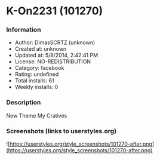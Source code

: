 # K-On2231 (101270)

### Information
- Author: DimasSCRTZ (unknown)
- Created at: unknown
- Updated at: 5/8/2014, 2:42:41 PM
- License: NO-REDISTRIBUTION
- Category: facebook
- Rating: undefined
- Total installs: 61
- Weekly installs: 0


### Description
New Theme My Cratives


### Screenshots (links to userstyles.org)
![https://userstyles.org/style_screenshots/101270-after.png](https://userstyles.org/style_screenshots/101270-after.png)


